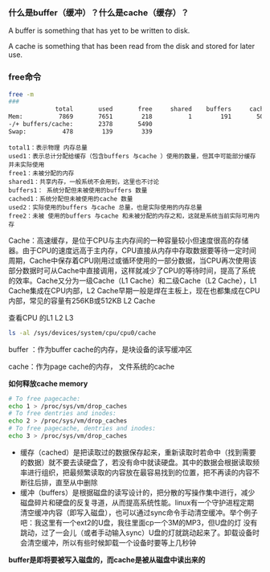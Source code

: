 ### 什么是buffer（缓冲）？什么是cache（缓存）？

A buffer is something that has yet to be written to disk.

A cache is something that has been read from the disk and stored for later use.

### free命令

```bash
free -m
###
             total       used       free     shared    buffers     cached
Mem:          7869       7651        218          1        191       5081
-/+ buffers/cache:       2378       5490
Swap:          478        139        339
```

```
total1：表示物理 内存总量
used1：表示总计分配给缓存（包含buffers 与cache ）使用的数量，但其中可能部分缓存并未实际使用
free1：未被分配的内存
shared1：共享内存，一般系统不会用到，这里也不讨论
buffers1： 系统分配但未被使用的buffers 数量
cached1：系统分配但未被使用的cache 数量
used2：实际使用的buffers 与cache 总量，也是实际使用的内存总量
free2：未被 使用的buffers 与cache 和未被分配的内存之和，这就是系统当前实际可用内存
```

Cache：高速缓存，是位于CPU与主内存间的一种容量较小但速度很高的存储器。由于CPU的速度远高于主内存，CPU直接从内存中存取数据要等待一定时间周期，Cache中保存着CPU刚用过或循环使用的一部分数据，当CPU再次使用该部分数据时可从Cache中直接调用，这样就减少了CPU的等待时间，提高了系统的效率。Cache又分为一级Cache（L1 Cache）和二级Cache（L2 Cache），L1 Cache集成在CPU内部，L2 Cache早期一般是焊在主板上，现在也都集成在CPU内部，常见的容量有256KB或512KB L2 Cache

查看CPU 的L1 L2 L3

```bash
ls -al /sys/devices/system/cpu/cpu0/cache
```

buffer ：作为buffer cache的内存，是块设备的读写缓冲区 

cache：作为page cache的内存， 文件系统的cache

**如何释放cache memory**

```bash
# To free pagecache:
echo 1 > /proc/sys/vm/drop_caches
# To free dentries and inodes:
echo 2 > /proc/sys/vm/drop_caches
# To free pagecache, dentries and inodes:
echo 3 > /proc/sys/vm/drop_caches
```

- 缓存（cached）是把读取过的数据保存起来，重新读取时若命中（找到需要的数据）就不要去读硬盘了，若没有命中就读硬盘。其中的数据会根据读取频率进行组织，把最频繁读取的内容放在最容易找到的位置，把不再读的内容不断往后排，直至从中删除
- 缓冲（buffers）是根据磁盘的读写设计的，把分散的写操作集中进行，减少磁盘碎片和硬盘的反复寻道，从而提高系统性能。linux有一个守护进程定期 清空缓冲内容（即写入磁盘），也可以通过sync命令手动清空缓冲。举个例子吧：我这里有一个ext2的U盘，我往里面cp一个3M的MP3，但U盘的灯 没有跳动，过了一会儿（或者手动输入sync）U盘的灯就跳动起来了。卸载设备时会清空缓冲，所以有些时候卸载一个设备时要等上几秒钟

**buffer是即将要被写入磁盘的，而cache是被从磁盘中读出来的**